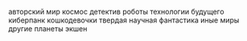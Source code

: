 авторский мир
космос
детектив
роботы
технологии будущего
киберпанк
кошкодевочки
твердая научная фантастика
иные миры
другие планеты
экшен 
